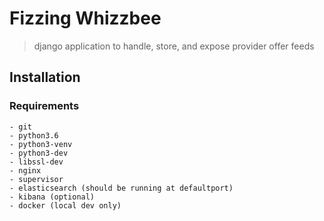 # Fizzing Whizzbee
> django application to handle, store, and expose
> provider offer feeds

## Installation

### Requirements
```
- git
- python3.6
- python3-venv
- python3-dev
- libssl-dev
- nginx
- supervisor
- elasticsearch (should be running at defaultport)
- kibana (optional)
- docker (local dev only)
```